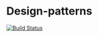 # Design-patterns
[![Build Status](https://travis-ci.org/amraw/Design-patterns.svg?branch=master)](https://travis-ci.org/simkimsia/UtilityBehaviors)
